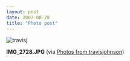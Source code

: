 ```yaml
---
layout: post
date: 2007-08-28
title: "Photo post"
---
```

![travisj](/images/6d9730172a030fc89138861effc9279693ad93fb3080b61c11415bb9fe7ebe59.jpg)

<b>IMG_2728.JPG</b> (via <a href="http://www.flickr.com/photos/travisjohnson/1254849050/">Photos from travisjohnson</a>)
